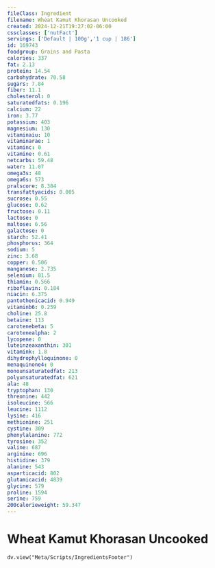 ```yaml
---
fileClass: Ingredient
filename: Wheat Kamut Khorasan Uncooked
created: 2024-12-21T19:27:02-06:00
cssclasses: ['nutFact']
servings: ['Default | 100g','1 cup | 186']
id: 169743
foodgroup: Grains and Pasta
calories: 337
fat: 2.13
protein: 14.54
carbohydrate: 70.58
sugars: 7.84
fiber: 11.1
cholesterol: 0
saturatedfats: 0.196
calcium: 22
iron: 3.77
potassium: 403
magnesium: 130
vitaminaiu: 10
vitaminarae: 1
vitaminc: 0
vitamine: 0.61
netcarbs: 59.48
water: 11.07
omega3s: 48
omega6s: 573
pralscore: 8.384
transfattyacids: 0.005
sucrose: 0.55
glucose: 0.62
fructose: 0.11
lactose: 0
maltose: 6.56
galactose: 0
starch: 52.41
phosphorus: 364
sodium: 5
zinc: 3.68
copper: 0.506
manganese: 2.735
selenium: 81.5
thiamin: 0.566
riboflavin: 0.184
niacin: 6.375
pantothenicacid: 0.949
vitaminb6: 0.259
choline: 25.8
betaine: 113
carotenebeta: 5
carotenealpha: 2
lycopene: 0
luteinzeaxanthin: 301
vitamink: 1.8
dihydrophylloquinone: 0
menaquinone4: 0
monounsaturatedfat: 213
polyunsaturatedfat: 621
ala: 48
tryptophan: 130
threonine: 442
isoleucine: 566
leucine: 1112
lysine: 416
methionine: 251
cystine: 309
phenylalanine: 772
tyrosine: 352
valine: 687
arginine: 696
histidine: 379
alanine: 543
asparticacid: 802
glutamicacid: 4839
glycine: 579
proline: 1594
serine: 759
200calorieweight: 59.347
---
```


# Wheat Kamut Khorasan Uncooked

```dataviewjs
dv.view("Meta/Scripts/IngredientsFooter")
```